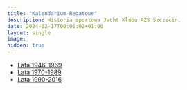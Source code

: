```yaml
---
title: "Kalendarium Regatowe"
description: Historia sportowa Jacht Klubu AZS Szczecin.
date: 2024-02-17T00:06:02+01:00
layout: single
image: 
hidden: true
---
```


- [Lata 1946-1969](./1946-1969/)
- [Lata 1970-1989](Regaty_1970-1989.pdf)
- [Lata 1990-2016](Regaty_1990-2016.pdf)

